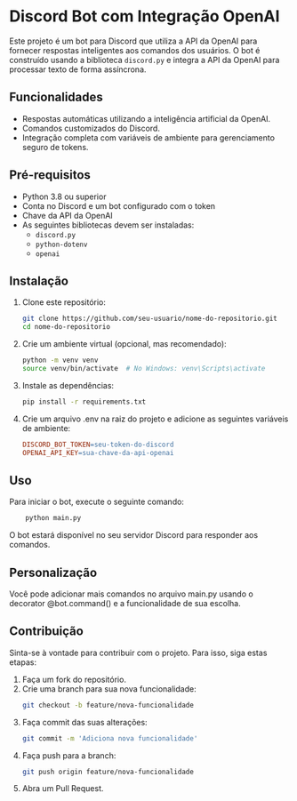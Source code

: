 # Discord Bot com Integração OpenAI

Este projeto é um bot para Discord que utiliza a API da OpenAI para fornecer respostas inteligentes aos comandos dos usuários. O bot é construído usando a biblioteca `discord.py` e integra a API da OpenAI para processar texto de forma assíncrona.

## Funcionalidades
- Respostas automáticas utilizando a inteligência artificial da OpenAI.
- Comandos customizados do Discord.
- Integração completa com variáveis de ambiente para gerenciamento seguro de tokens.

## Pré-requisitos

- Python 3.8 ou superior
- Conta no Discord e um bot configurado com o token
- Chave da API da OpenAI
- As seguintes bibliotecas devem ser instaladas:
  - `discord.py`
  - `python-dotenv`
  - `openai`

## Instalação

1. Clone este repositório:
     ```bash
   git clone https://github.com/seu-usuario/nome-do-repositorio.git
   cd nome-do-repositorio
2. Crie um ambiente virtual (opcional, mas recomendado):
    ```bash
    python -m venv venv
    source venv/bin/activate  # No Windows: venv\Scripts\activate
3. Instale as dependências:
    ```bash
    pip install -r requirements.txt
    ```
4. Crie um arquivo .env na raiz do projeto e adicione as seguintes variáveis de ambiente:
    ```makefile
    DISCORD_BOT_TOKEN=seu-token-do-discord
    OPENAI_API_KEY=sua-chave-da-api-openai
    ```
## Uso
Para iniciar o bot, execute o seguinte comando:
```bash
    python main.py
```
O bot estará disponível no seu servidor Discord para responder aos comandos.

## Personalização
 Você pode adicionar mais comandos no arquivo main.py usando o decorator @bot.command() e a funcionalidade de sua escolha.

## Contribuição

 Sinta-se à vontade para contribuir com o projeto. Para isso, siga estas etapas:

1. Faça um fork do repositório.
2. Crie uma branch para sua nova funcionalidade:
    ```bash
    git checkout -b feature/nova-funcionalidade
    ```
3. Faça commit das suas alterações:
    ```bash
    git commit -m 'Adiciona nova funcionalidade'
    ```
4. Faça push para a branch:
    ```bash
    git push origin feature/nova-funcionalidade
    ```
6. Abra um Pull Request.
